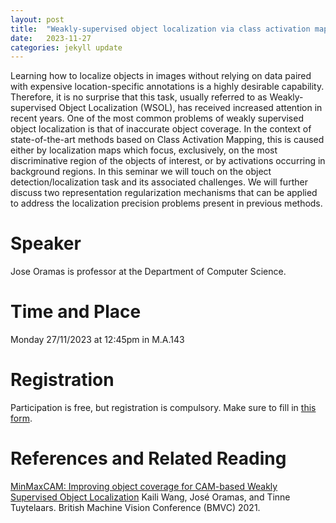 ```yaml
---
layout: post
title:  "Weakly-supervised object localization via class activation mapping"
date:   2023-11-27
categories: jekyll update
---
```


Learning how to localize objects in images without relying on data paired with expensive location-specific annotations is a highly desirable capability. Therefore, it is no surprise that this task, usually referred to as Weakly-supervised Object Localization (WSOL), has received increased attention in recent years. One of the most common problems of weakly supervised object localization is that of inaccurate object coverage. In the context of state-of-the-art methods based on Class Activation Mapping, this is caused either by localization maps which focus, exclusively, on the most discriminative region of the objects of interest, or by activations occurring in background regions.
In this seminar we will touch on the object detection/localization task and its associated challenges. We will further discuss two representation regularization mechanisms that can be applied to address the localization precision problems present in previous methods.

# Speaker
Jose Oramas is professor at the Department of Computer Science.

# Time and Place
Monday 27/11/2023 at 12:45pm in M.A.143

# Registration
Participation is free, but registration is compulsory.
Make sure to fill in [this form](https://forms.gle/mByd9uRHS5z4XJNz7).

# References and Related Reading
[MinMaxCAM: Improving object coverage for CAM-based Weakly Supervised Object Localization](https://www.bmvc2021-virtualconference.com/assets/papers/0221.pdf)
Kaili Wang, José Oramas, and Tinne Tuytelaars.
British Machine Vision Conference (BMVC) 2021.
